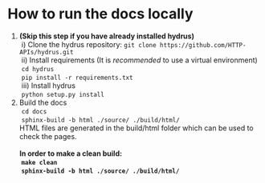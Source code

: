 # How to  run the docs locally

1. <b>(Skip this step if you have already installed hydrus)</b> <br>
&nbsp;i) Clone the hydrus repository: ```git clone https://github.com/HTTP-APIs/hydrus.git```<br>
&nbsp;ii) Install requirements (It is *recommended* to use a virtual environment)<br>
&nbsp;```cd hydrus```<br>
&nbsp;```pip install -r requirements.txt```<br>
&nbsp;iii) Install hydrus<br>
&nbsp;```python setup.py install```<br>
2. Build the docs<br>
&nbsp;```cd docs```<br>
&nbsp;```sphinx-build -b html ./source/ ./build/html/```<br>
HTML files are generated in the build/html folder which can be used to check the pages.
<br><br>
<b>In order to make a clean build:<br>
&nbsp;```make clean```<br>
&nbsp;```sphinx-build -b html ./source/ ./build/html/```

